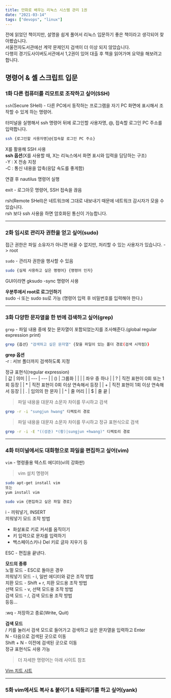 ```yaml
---
title: 만화로 배우는 리눅스 시스템 관리 1권
date: "2021-03-14"
tags: ["devops", "linux"]
---
```


전에 읽었던 책이지만, 설명을 쉽게 풀어서 리눅스 입문하기 좋은 책이라고 생각되어 찾아봤습니다.  
서울전자도서관에선 계약 문제인지 검색이 더 이상 되지 않았습니다.  
다행히 경기도사이버도서관에서 1,2권이 있어 대출 후 책을 읽어가며 요약을 해보려고 합니다.

## 명령어 & 셸 스크립트 입문

### 1화 다른 컴퓨터를 리모트로 조작하고 싶어(SSH)

`ssh`(Secure SHell) - 다른 PC에서 동작하는 프로그램을 자기 PC 화면에 표시해서 조작할 수 있게 하는 명령어.

터미널을 실행해서 ssh 명령어 뒤에 로그인할 사용자명, @, 접속할 로그인 PC 주소를 입력합니다.

```bash
ssh {로그인할 사용자명}@{접속할 로그인 PC 주소}
```

X를 활용해 SSH 사용\
**ssh 옵션**(X를 사용할 때, X는 리눅스에서 화면 표시와 입력을 담당하는 구조)\
-Y : X 전송 지정\
-C : 통신 내용을 압축(응답 속도를 좋게함)

연결 후 nautilus 명령어 실행

exit - 로그아웃 명령어, SSH 접속을 끊음

rsh(Remote SHell)은 네트워크에 그대로 내보내기 때문에 네트워크 감시자가 모을 수 있습니다.  
rsh 보다 ssh 사용을 하면 암호화된 통신이 가능합니다.

---

### 2화 임시로 관리자 권한을 얻고 싶어(sudo)

접근 권한은 파일 소유자가 아니면 바꿀 수 없지만, 처리할 수 있는 사용자가 있습니다. -> root

`sudo` - 관리자 권한을 행사할 수 있음

```bash
sudo {실제 사용하고 싶은 명령어} {명령어 인자}
```

GUI이라면 gksudo -sync 명령어 사용

**우분투에서 root로 로그인하기**\
sudo -i 또는 sudo su로 가능 (명령어 입력 후 비밀번호를 입력해야 한다.)

---

### 3화 다양한 문자열을 한 번에 검색하고 싶어(grep)

`grep` - 파일 내용 중에 찾는 문자열이 포함되었는지를 조사해준다.(global regular expression print)

```bash
grep {옵션} "검색하고 싶은 문자열" {찾을 파일이 있는 폴더 경로(검색 시작점)}
```

**grep 옵션**\
-r : 서브 폴더까지 검색하도록 지정

정규 표현식(regular expression)  
| 값 | 의미 |
| --- | --- |
| () | 그룹화 |
| \| | 좌우 중 하나 |
| ? | 직전 표현이 0회 또는 1회 등장 |
| \* | 직전 표현이 0회 이상 연속해서 등장 |
| \+ | 직전 표현이 1회 이상 연속해서 등장 |
| . | 임의의 한 문자 |
| ^ | 줄 머리 |
| \$ | 줄 끝 |

> 파일 내용을 대문자 소문자 차이를 무시하고 검색

```bash
grep -r -i "sungjun hwang" 디렉토리 경로
```

> 파일 내용을 대문자 소문자 차이를 무시하고 정규 표현식으로 검색

```bash
grep -r -i -E "((성준) *(황)|sungjun +hwang)" 디렉토리 경로
```

---

### 4화 터미널에서도 대화형으로 파일을 편집하고 싶어(vim)

`vim` - 명령줄용 텍스트 에디터(vi의 강화판)

> vim 설치 명령어

```bash
sudo apt-get install vim
또는
yum install vim
```

```bash
sudo vim {편집하고 싶은 파일 경로}
```

i - 끼워넣기, INSERT\
끼워넣기 모드 조작 방법

- 화살표로 키로 커서를 움직이기
- 키 입력으로 문자를 입력하기
- 백스페이스키나 Del 키로 글자 지우기 등

ESC - 편집을 끝낸다.

**모드의 종류**\
노멀 모드 - ESC로 돌아온 경우\
끼워넣기 모드 - i, 일반 에디터와 같은 조작 방법\
치환 모드 - Shift + r, 치환 모드용 조작 방법\
선택 모드 - v, 선택 모드용 조작 방법\
검색 모드 - /, 검색 모드용 조작 방법\
등등...

:wq - 저장하고 종료(Write, Quit)

**검색 모드**\
/ 키를 눌러서 검색 모드로 들어가고 검색하고 싶은 문자열을 입력하고 Enter\
N - 다음으로 검색된 곳으로 이동\
Shift + N - 이전에 검색된 곳으로 이동\
정규 표현식도 사용 가능

> 더 자세한 명령어는 아래 사이트 참조

[Vim 치트 시트](https://vim.rtorr.com/lang/ko)

---

### 5화 vim에서도 복사 & 붙이기 & 되돌리기를 하고 싶어(yank)

